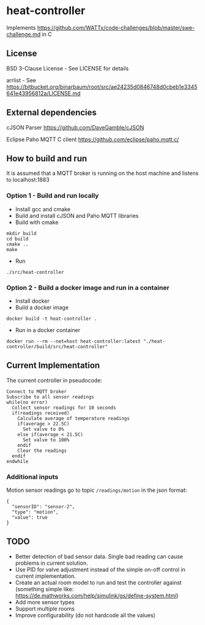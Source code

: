 # heat-controller
Implements https://github.com/WATTx/code-challenges/blob/master/swe-challenge.md in C

## License
BSD 3-Clause License - See LICENSE for details

arrlist - See https://bitbucket.org/binarbaum/root/src/ae24235d0846748d0cbeb1e3345641e43956812a/LICENSE.md

## External dependencies
cJSON Parser https://github.com/DaveGamble/cJSON

Eclipse Paho MQTT C client https://github.com/eclipse/paho.mqtt.c/

## How to build and run
It is assumed that a MQTT broker is running on the host machine and listens to localhost:1883
### Option 1 - Build and run locally
 * Install gcc and cmake
 * Build and install cJSON and Paho MQTT libraries
 * Build with cmake
```
mkdir build
cd build
cmake ..
make
```
 * Run
```
./src/heat-controller
```
### Option 2 - Build a docker image and run in a container
 * Install docker
 * Build a docker image
```
docker build -t heat-controller .
```
 * Run in a docker container
```
docker run --rm --net=host heat-controller:latest "./heat-controller/build/src/heat-controller"
```

## Current Implementation
The current controller in pseudocode:
```
Connect to MQTT broker
Subscribe to all sensor readings
while(no error)
  Collect sensor readings for 10 seconds
  if(readings received)
    Calculate average of temperature readings
    if(average > 22.5C)
      Set valve to 0%
    else if(average < 21.5C)
      Set valve to 100%
    endif
    Clear the readings
  endif
endwhile
```
### Additional inputs
Motion sensor readings go to topic ```/readings/motion``` in the json format:
```
{
  "sensorID": "sensor-2",
  "type": "motion",
  "value": true
}
```
## TODO
 * Better detection of bad sensor data. Single bad reading can cause problems in current solution.
 * Use PID for valve adjustment instead of the simple on-off control in current implementation.
 * Create an actual room model to run and test the controller against (something simple like: https://de.mathworks.com/help/simulink/gs/define-system.html)
 * Add more sensor types
 * Support multiple rooms
 * Improve configurability (do not hardcode all the values)
 
